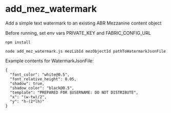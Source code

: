 # add_mez_watermark

Add a simple text watermark to an existing ABR Mezzanine content object

Before running, set env vars PRIVATE_KEY and FABRIC_CONFIG_URL


```
npm install

node add_mez_watermark.js mezLibId mezObjectId pathToWatermarkJsonFile
```

Example contents for WatermarkJsonFile:

```
{
  "font_color": "white@0.5",
  "font_relative_height": 0.05,
  "shadow": true,
  "shadow_color": "black@0.5",
  "template": "PREPARED FOR $USERNAME: DO NOT DISTRIBUTE",
  "x": "(w-tw)/2",
  "y": "h-(2*lh)"
}
```
